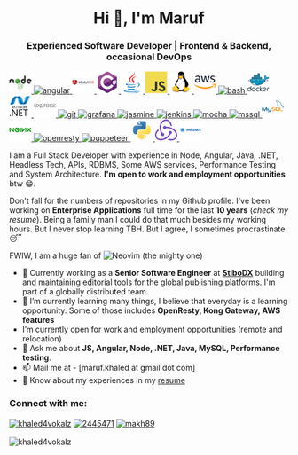 <h1 align="center">Hi 👋, I'm Maruf</h1>
<h3 align="center">Experienced Software Developer | Frontend & Backend, occasional DevOps</h3>

<!--![NeoVim](https://img.shields.io/badge/NeoVim-%2357A143.svg?&style=flat-square&logo=neovim&logoColor=white)
![JavaScript](https://img.shields.io/badge/JavaScript-F7DF1E?style=flat-square&logo=javascript&logoColor=black)-->
<!--![TypeScript](https://img.shields.io/badge/TypeScript-007ACC?style=flat-square&logo=typescript&logoColor=white)-->
<!--![Node.js](https://img.shields.io/badge/Node.js-43853D?style=flat-square&logo=node.js&logoColor=white)-->
<!--![Express](https://img.shields.io/badge/Express.js-404D59?style=flat-square&logo=express&logoColor=white)-->
<!--![Angular](https://img.shields.io/badge/Angular-DD0031?flat-square&logo=angular&logoColor=white)-->
<!--![.NET](https://img.shields.io/badge/.NET-512BD4?style=flat-square&logo=.net&logoColor=white)-->
<!--![Java](https://img.shields.io/badge/Java-ED8B00?style=flat-square&logo=openjdk&logoColor=white)-->
<!--![Python](https://img.shields.io/badge/Python-3776AB?style=flat-square&logo=python&logoColor=white)-->
<!--![Lua](https://img.shields.io/badge/Lua-2C2D72?style=flat-square&logo=lua&logoColor=white)-->
<!--![HTML](https://img.shields.io/badge/HTML5-E34F26?style=flat-square&logo=html5&logoColor=white)-->
<!--![MySQL](https://img.shields.io/badge/MySQL-005C84?style=flat-square&logo=mysql&logoColor=white)-->
<!--![MariaDB](https://img.shields.io/badge/MariaDB-003545?style=flat-square&logo=mariadb&logoColor=white)-->
<!--![Redis](https://img.shields.io/badge/redis-%23DD0031.svg?&style=flat-square&logo=redis&logoColor=white)-->
<!--![Linux](https://img.shields.io/badge/Linux-FCC624?style=flat-square&logo=linux&logoColor=black)-->
<!--![Docker](https://img.shields.io/badge/Docker-0CC1F3?style=flat-square&logo=docker&logoColor=white)-->
<!--![AWS](https://img.shields.io/badge/Amazon_AWS-232F3E?style=flat-square&logo=amazon-web-services&logoColor=white)-->
<p align="left"> <a href="https://nodejs.org" target="_blank" rel="noreferrer"> <img src="https://raw.githubusercontent.com/devicons/devicon/master/icons/nodejs/nodejs-original-wordmark.svg" alt="nodejs" width="40" height="40"/> </a> <a href="https://angular.io" target="_blank" rel="noreferrer"> <img src="https://angular.io/assets/images/logos/angular/angular.svg" alt="angular" width="40" height="40"/> </a> <a href="https://angular.io" target="_blank" rel="noreferrer"> <img src="https://raw.githubusercontent.com/devicons/devicon/master/icons/angularjs/angularjs-original-wordmark.svg" alt="angularjs" width="40" height="40"/> </a><a href="https://www.w3schools.com/cs/" target="_blank" rel="noreferrer"> <img src="https://raw.githubusercontent.com/devicons/devicon/master/icons/csharp/csharp-original.svg" alt="csharp" width="40" height="40"/> </a> <a href="https://www.java.com" target="_blank" rel="noreferrer"> <img src="https://raw.githubusercontent.com/devicons/devicon/master/icons/java/java-original.svg" alt="java" width="40" height="40"/> </a> <a href="https://developer.mozilla.org/en-US/docs/Web/JavaScript" target="_blank" rel="noreferrer"> <img src="https://raw.githubusercontent.com/devicons/devicon/master/icons/javascript/javascript-original.svg" alt="javascript" width="40" height="40"/> </a><a href="https://www.linux.org/" target="_blank" rel="noreferrer"> <img src="https://raw.githubusercontent.com/devicons/devicon/master/icons/linux/linux-original.svg" alt="linux" width="40" height="40"/> </a><a href="https://aws.amazon.com" target="_blank" rel="noreferrer"> <img src="https://raw.githubusercontent.com/devicons/devicon/master/icons/amazonwebservices/amazonwebservices-original-wordmark.svg" alt="aws" width="40" height="40"/> </a> <a href="https://www.gnu.org/software/bash/" target="_blank" rel="noreferrer"> <img src="https://www.vectorlogo.zone/logos/gnu_bash/gnu_bash-icon.svg" alt="bash" width="40" height="40"/> </a> <a href="https://www.docker.com/" target="_blank" rel="noreferrer"> <img src="https://raw.githubusercontent.com/devicons/devicon/master/icons/docker/docker-original-wordmark.svg" alt="docker" width="40" height="40"/> </a> <a href="https://dotnet.microsoft.com/" target="_blank" rel="noreferrer"> <img src="https://raw.githubusercontent.com/devicons/devicon/master/icons/dot-net/dot-net-original-wordmark.svg" alt="dotnet" width="40" height="40"/> </a> <a href="https://expressjs.com" target="_blank" rel="noreferrer"> <img src="https://raw.githubusercontent.com/devicons/devicon/master/icons/express/express-original-wordmark.svg" alt="express" width="40" height="40"/> </a> <a href="https://git-scm.com/" target="_blank" rel="noreferrer"> <img src="https://www.vectorlogo.zone/logos/git-scm/git-scm-icon.svg" alt="git" width="40" height="40"/> </a> <a href="https://grafana.com" target="_blank" rel="noreferrer"> <img src="https://www.vectorlogo.zone/logos/grafana/grafana-icon.svg" alt="grafana" width="40" height="40"/> </a> <a href="https://jasmine.github.io/" target="_blank" rel="noreferrer"> <img src="https://www.vectorlogo.zone/logos/jasmine/jasmine-icon.svg" alt="jasmine" width="40" height="40"/> </a>  <a href="https://www.jenkins.io" target="_blank" rel="noreferrer"> <img src="https://www.vectorlogo.zone/logos/jenkins/jenkins-icon.svg" alt="jenkins" width="40" height="40"/> </a>  <a href="https://mochajs.org" target="_blank" rel="noreferrer"> <img src="https://www.vectorlogo.zone/logos/mochajs/mochajs-icon.svg" alt="mocha" width="40" height="40"/> </a> <a href="https://www.microsoft.com/en-us/sql-server" target="_blank" rel="noreferrer"> <img src="https://www.svgrepo.com/show/303229/microsoft-sql-server-logo.svg" alt="mssql" width="40" height="40"/> </a> <a href="https://www.mysql.com/" target="_blank" rel="noreferrer"> <img src="https://raw.githubusercontent.com/devicons/devicon/master/icons/mysql/mysql-original-wordmark.svg" alt="mysql" width="40" height="40"/> </a> <a href="https://www.nginx.com" target="_blank" rel="noreferrer"> <img src="https://raw.githubusercontent.com/devicons/devicon/master/icons/nginx/nginx-original.svg" alt="nginx" width="40" height="40"/> </a> <a href="https://openresty.org/" target="_blank" rel="noreferrer"> <img src="https://openresty.org/images/logo.png" alt="openresty" width="40" height="40"/> </a> <a href="https://github.com/puppeteer/puppeteer" target="_blank" rel="noreferrer"> <img src="https://www.vectorlogo.zone/logos/pptrdev/pptrdev-official.svg" alt="puppeteer" width="40" height="40"/> </a> <a href="https://www.python.org" target="_blank" rel="noreferrer"> <img src="https://raw.githubusercontent.com/devicons/devicon/master/icons/python/python-original.svg" alt="python" width="40" height="40"/> </a> <a href="https://redux.js.org" target="_blank" rel="noreferrer"> <img src="https://raw.githubusercontent.com/devicons/devicon/master/icons/redux/redux-original.svg" alt="redux" width="40" height="40"/> </a> <a href="https://webpack.js.org" target="_blank" rel="noreferrer"> <img src="https://raw.githubusercontent.com/devicons/devicon/d00d0969292a6569d45b06d3f350f463a0107b0d/icons/webpack/webpack-original-wordmark.svg" alt="webpack" width="40" height="40"/> </a> </p>


I am a Full Stack Developer with experience in Node, Angular, Java, .NET, Headless Tech, APIs, RDBMS, Some AWS services, Performance Testing and System Architecture. **I'm open to work and employment opportunities** btw 😁.

Don't fall for the numbers of repositories in my Github profile. I've been working on **Enterprise Applications** full time for the last **10 years** (_check my resume_). Being a family man I could do that much besides my working hours. But I never stop learning TBH. But I agree, I sometimes procrastinate 😴

FWIW, I am a huge fan of ![Neovim](https://img.shields.io/badge/NeoVim-%2357A143.svg?&style=flat-square&logo=neovim&logoColor=white) (the mighty one)

- 🏢 Currently working as a **Senior Software Engineer** at [**StiboDX**](https://www.stibodx.com/) building and maintaining editorial tools for the global publishing platforms. I'm part of a globally distributed team.
- 🌱 I’m currently learning many things, I believe that everyday is a learning opportunity. Some of those includes **OpenResty, Kong Gateway, AWS features**
- I’m currently open for work and employment opportunities (remote and relocation)
- 💬 Ask me about **JS, Angular, Node, .NET, Java, MySQL, Performance testing**.
- 📫 Mail me at - [maruf.khaled at gmail dot com]
- 📄 Know about my experiences in my [resume](https://drive.google.com/file/d/1PeVDDVZdfjvjVMkt8KMHUsz84BOettZN/view?usp=sharing)

<h3 align="left">Connect with me:</h3>
<p align="left">
<a href="https://linkedin.com/in/khaled4vokalz" target="blank"><img align="center" src="https://raw.githubusercontent.com/rahuldkjain/github-profile-readme-generator/master/src/images/icons/Social/linked-in-alt.svg" alt="khaled4vokalz" height="30" width="40" /></a>
<a href="https://stackoverflow.com/users/2445471" target="blank"><img align="center" src="https://raw.githubusercontent.com/rahuldkjain/github-profile-readme-generator/master/src/images/icons/Social/stack-overflow.svg" alt="2445471" height="30" width="40" /></a>
<a href="https://www.leetcode.com/makh89" target="blank"><img align="center" src="https://raw.githubusercontent.com/rahuldkjain/github-profile-readme-generator/master/src/images/icons/Social/leet-code.svg" alt="makh89" height="30" width="40" /></a>
</p>


<p><img align="center" src="https://github-readme-stats.vercel.app/api/top-langs?username=khaled4vokalz&show_icons=true&locale=en&layout=compact" alt="khaled4vokalz" /></p>
